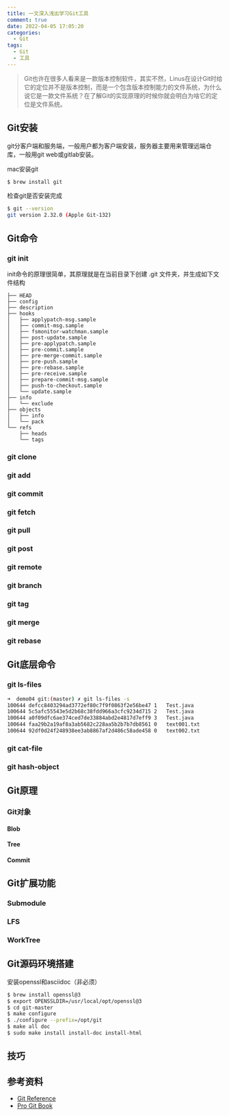 ```yaml
---
title: 一文深入浅出学习Git工具
comment: true
date: 2022-04-05 17:05:20
categories:
  - Git
tags:
  - Git
  - 工具
---
```


> Git也许在很多人看来是一款版本控制软件，其实不然，Linus在设计Git时给它的定位并不是版本控制，而是一个包含版本控制能力的文件系统，为什么说它是一款文件系统？在了解Git的实现原理的时候你就会明白为啥它的定位是文件系统。

## Git安装

git分客户端和服务端，一般用户都为客户端安装，服务器主要用来管理远端仓库，一般用git web或gitlab安装。

mac安装git

```bash
$ brew install git
```

检查git是否安装完成

```bash
$ git --version
git version 2.32.0 (Apple Git-132)
```

## Git命令

### git init

init命令的原理很简单，其原理就是在当前目录下创建 .git 文件夹，并生成如下文件结构

```text
├── HEAD
├── config
├── description
├── hooks
│   ├── applypatch-msg.sample
│   ├── commit-msg.sample
│   ├── fsmonitor-watchman.sample
│   ├── post-update.sample
│   ├── pre-applypatch.sample
│   ├── pre-commit.sample
│   ├── pre-merge-commit.sample
│   ├── pre-push.sample
│   ├── pre-rebase.sample
│   ├── pre-receive.sample
│   ├── prepare-commit-msg.sample
│   ├── push-to-checkout.sample
│   └── update.sample
├── info
│   └── exclude
├── objects
│   ├── info
│   └── pack
└── refs
    ├── heads
    └── tags
```



### git clone

### git add

### git commit

### git fetch

### git pull

### git post

### git remote

### git branch

### git tag

### git merge

### git rebase



## Git底层命令

### git ls-files

```bash
➜  demo04 git:(master) ✗ git ls-files -s
100644 defcc8403294ad3772ef80c7f9f0863f2e56be47 1	Test.java
100644 5c5afc55543e5d2b68c38fdd966a3cfc9234d715 2	Test.java
100644 a0f09dfc6ae374ced7de33884abd2e4817d7eff9 3	Test.java
100644 faa29b2a19af8a3ab5682c228aa5b2b7b7db8561 0	text001.txt
100644 92df0d24f248938ee3ab8867af2d486c58ade458 0	text002.txt
```

### git cat-file

### git hash-object



## Git原理

### Git对象

#### Blob

#### Tree

#### Commit



## Git扩展功能

### Submodule

### LFS

### WorkTree



## Git源码环境搭建

安装openssl和asciidoc（非必须）

```bash
$ brew install openssl@3
$ export OPENSSLDIR=/usr/local/opt/openssl@3
$ cd git-master
$ make configure
$ ./configure --prefix=/opt/git
$ make all doc
$ sudo make install install-doc install-html
```



## 技巧

## 参考资料

- [Git Reference](https://git-scm.com/docs) 
- [Pro Git Book](https://git-scm.com/book/en/v2)
